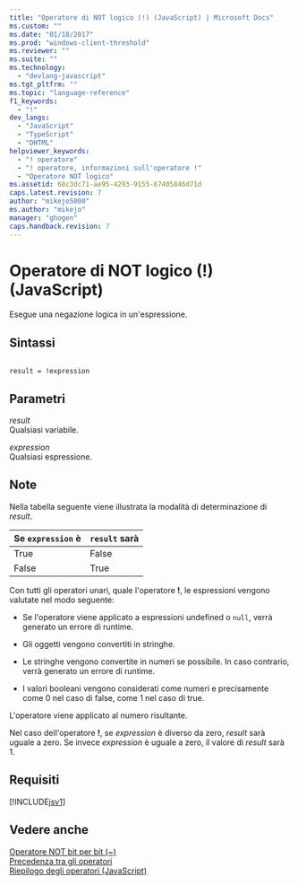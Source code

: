 ```yaml
---
title: "Operatore di NOT logico (!) (JavaScript) | Microsoft Docs"
ms.custom: ""
ms.date: "01/18/2017"
ms.prod: "windows-client-threshold"
ms.reviewer: ""
ms.suite: ""
ms.technology: 
  - "devlang-javascript"
ms.tgt_pltfrm: ""
ms.topic: "language-reference"
f1_keywords: 
  - "!"
dev_langs: 
  - "JavaScript"
  - "TypeScript"
  - "DHTML"
helpviewer_keywords: 
  - "! operatore"
  - "! operatore, informazioni sull'operatore !"
  - "Operatore NOT logico"
ms.assetid: 68c3dc71-ae95-4293-9155-67405846d71d
caps.latest.revision: 7
author: "mikejo5000"
ms.author: "mikejo"
manager: "ghogen"
caps.handback.revision: 7
---
```

# Operatore di NOT logico (!) (JavaScript)
Esegue una negazione logica in un'espressione.  
  
## Sintassi  
  
```  
  
result = !expression  
```  
  
## Parametri  
 *result*  
 Qualsiasi variabile.  
  
 *expression*  
 Qualsiasi espressione.  
  
## Note  
 Nella tabella seguente viene illustrata la modalità di determinazione di *result*.  
  
|Se `expression` è|`result` sarà|  
|-----------------------|-------------------|  
|True|False|  
|False|True|  
  
 Con tutti gli operatori unari, quale l'operatore **\!**, le espressioni vengono valutate nel modo seguente:  
  
-   Se l'operatore viene applicato a espressioni undefined o `null`, verrà generato un errore di runtime.  
  
-   Gli oggetti vengono convertiti in stringhe.  
  
-   Le stringhe vengono convertite in numeri se possibile.  In caso contrario, verrà generato un errore di runtime.  
  
-   I valori booleani vengono considerati come numeri e precisamente come 0 nel caso di false, come 1 nel caso di true.  
  
 L'operatore viene applicato al numero risultante.  
  
 Nel caso dell'operatore **\!**, se *expression* è diverso da zero, *result* sarà uguale a zero.  Se invece *expression* è uguale a zero, il valore di *result* sarà 1.  
  
## Requisiti  
 [!INCLUDE[jsv1](../../javascript/misc/includes/jsv1-md.md)]  
  
## Vedere anche  
 [Operatore NOT bit per bit \(~\)](../../javascript/reference/bitwise-not-operator-decrement-tilde-javascript.md)   
 [Precedenza tra gli operatori](../../javascript/operator-subtractprecedence-javascript.md)   
 [Riepilogo degli operatori \(JavaScript\)](../../javascript/misc/operator-subtractsummary-javascript.md)